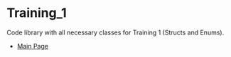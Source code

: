 # Training_1
Code library with all necessary classes for Training 1 (Structs and Enums).

* [Main Page](https://github.com/PavloPustelnyk/Epam.Trainings)
